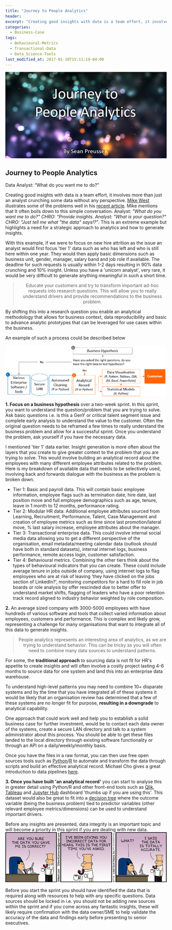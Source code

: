 ```yaml
---
title: "Journey to People Analytics"
header:
excerpt: "Creating good insights with data is a team effort, it involves more than just an analyst crunching some data without any perspective."
categories:
  - Business-Case
tags:
  - Behavioural-Metrics
  - Transactional-Data
  - Data_Science-Tools
last_modified_at: 2017-01-10T15:11:19-04:00
---
```

![](/assets/images/journey_people_analytics/Journey%20to%20People%20Analytics.jpg)

## Journey to People Analytics

Data Analyst: “What do you want me to do?”

Creating good insights with data is a team effort, it involves more than just an analyst crunching some data without any perspective. <a href="http://www.linkedin.com/in/michaelcwest" target="_blank">Mike West</a> illustrates some of the problems well in his <a href="http://www.linkedin.com/pulse/visualization-people-data-vs-analytics-mike-west?trk=hp-feed-article-title-share" target="_blank">recent article</a>. Mike mentions that It often boils down to this simple conversation. Analyst: *"What do you want me to do?" CHRO: "Provide insights. Analyst: "What is your question?" CHRO: "Just tell me what "the data" says!?”*. This is an extreme example but highlights a need for a strategic approach to analytics and how to generate insights.

With this example, if we were to focus on new hire attrition as the issue an analyst would first focus 'tier 1' data such as who has left and who is still here within one year. They would then apply basic dimensions such as business unit, gender, manager, salary band and job role if available. The deadline for such requests is usually within 1-2 days resulting in 90% data crunching and 10% insight. Unless you have a 'unicorn analyst', very rare, it would be very difficult to generate anything meaningful in such a short time.

> <p align="center"> Educate your customers and try to transform important ad-hoc requests into research questions. This will allow you to really understand drivers and provide recommendations to the business problem. </p>

By shifting this into a research question you enable an analytical methodology that allows for business context, data reproducibility and basic to advance analytic prototypes that can be leveraged for use cases within the business.

An example of such a process could be described below

![](/assets/images/journey_people_analytics/jpa_1.jpg)

**1. Focus on a business hypothesis** over a two-week sprint. In this sprint, you want to understand the question/problem that you are trying to solve. Ask basic questions i.e. is this a GenY or critical talent segment issue and complete early analysis to understand the value to the customer. Often the original question needs to be reframed a few times to really understand the business problem and allow for a successful sprint. Once you understand the problem, ask yourself if you have the necessary data.

I mentioned 'tier 1' data earlier. Insight generation is more often about the layers that you create to give greater context to the problem that you are trying to solve. This would involve building an analytical record about the employees with many different employee attributes related to the problem. Here is my breakdown of available data that needs to be selectively used, involving back 
and forwards dialogue with the business as the problem is broken down.

* Tier 1: Basic and payroll data. This will contain basic employee information, employee flags such as termination date, hire date, last position move and full employee demographics such as age, tenure, leave in 1 month to 12 months, performance rating.
* Tier 2: Modular HR data: Additional employee attributes sourced from Learning, Recruitment, Performance, Talent, Case Management and creation of employee metrics such as time since last promotion/lateral move, % last salary increase, employee attributes about the manager.
* Tier 3: Transactional enterprise data. This could involve internal social media data allowing you to get a different perspective of the organisation, email metadata/meeting calendar data (outlook should have both in standard datasets), internal internet logs, business performance, remote access login, customer satisfaction.
* Tier 4: Behavioural metrics. Combining the other tiers think about the types of behavioural indicators that you can create. These could include average tenure in jobs outside of company, using internet logs to flag employees who are at risk of leaving ‘they have clicked on the jobs section of LinkedIn?’, monitoring competitors for a hard to fill role in job boards or role analysis by offer rescinded due to better offer to understand market shifts, flagging of leaders who have a poor retention track record aligned to industry behavior weighted by role composition.

**2.** An average sized company with 3000-5000 employees with have hundreds of various software and tools that collect varied information about employees, customers and performance. This is complex and likely grow, representing a challenge for many organisations that want to integrate all of this data to generate insights.


> <p align="center"> People analytics represents an interesting area of analytics, as we are trying to understand behavior. This can be tricky as you will often need to combine many data sources to understand patterns.</p>


For some, the **traditional approach** to sourcing data is not fit for HR's appetite to create insights and will often involve a costly project lasting 4-6 months to source data for one system and land this into an enterprise data warehouse.

To understand high-level patterns you may need to combine 10+ disparate systems and by the time that you have integrated all of these systems it would be likely that an organisation review has determined that a few of these systems are no longer fit for purpose, **resulting in a downgrade** to analytical capability.

One approach that could work well and help you to establish a solid business case for further investment, would be to contact each data owner of the systems, create a secure LAN directory and talk to a system administrator about this process. You should be able to get these files landed to the local directory through existing software functionality or through an API on a daily/weekly/monthly basis.

Once you have the files in a raw format, you can then use free open sources tools such as [Python](http://www.continuum.io/downloads)/[R](http://www.r-project.org/) to automate and transform the data through scripts and build an effective analytical record. Michael Cho gives a great introduction to data pipelines [here](http://www.michaelcho.me/article/data-pipelines-airflow-vs-pinball-vs-luigi).

**3. Once you have built 'an analytical record'** you can start to analyse this in greater detail using Python/R and other front-end tools such as [Qlik](http://www.qlik.com/en-au), [Tableau](http://www.tableau.com/) and [Jupyter Hub](http://github.com/jupyterhub/jupyterhub) dashboard 'thumbs up if you are using this'. This dataset would also be great to fit into a [decision tree](http://www.linkedin.com/pulse/hr-analytics-worth-investment-sean-preusse) where the outcome variable (being the business problem) tied to predictor variables (other relevant employee metrics/dimensions) can be used to understand important drivers.

Before any insights are presented, data integrity is an important topic and will become a priority in this sprint if you are dealing with new data.
![](/assets/images/journey_people_analytics/jpa_2.jpg)

Before you start the sprint you should have identified the data that is required along with resources to help with any specific questions. Data sources should be locked in i.e. you should not be adding new sources within the sprint and if you come across any fantastic insights, these will likely require confirmation with the data owner/SME to help validate the accuracy of the data and findings early before presenting to senior executives.